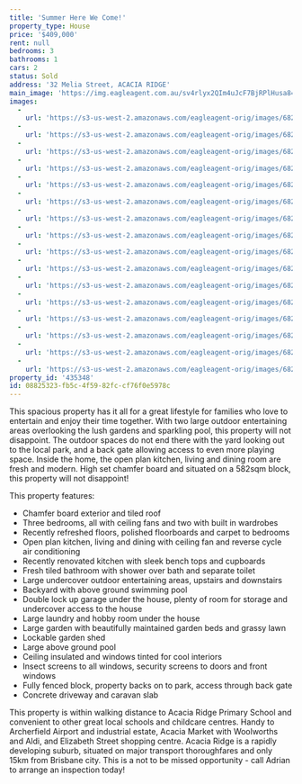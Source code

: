 ```yaml
---
title: 'Summer Here We Come!'
property_type: House
price: '$409,000'
rent: null
bedrooms: 3
bathrooms: 1
cars: 2
status: Sold
address: '32 Melia Street, ACACIA RIDGE'
main_image: 'https://img.eagleagent.com.au/sv4rlyx2QIm4uJcF7BjRPlHusa8=/1280x854/smart/https://s3-us-west-2.amazonaws.com/eagleagent-orig/images/6823443/121440206-image-M.jpg'
images:
  -
    url: 'https://s3-us-west-2.amazonaws.com/eagleagent-orig/images/6823458/121440206-image-P.jpg'
  -
    url: 'https://s3-us-west-2.amazonaws.com/eagleagent-orig/images/6823457/121440206-image-O.jpg'
  -
    url: 'https://s3-us-west-2.amazonaws.com/eagleagent-orig/images/6823456/121440206-image-N.jpg'
  -
    url: 'https://s3-us-west-2.amazonaws.com/eagleagent-orig/images/6823455/121440206-image-L.jpg'
  -
    url: 'https://s3-us-west-2.amazonaws.com/eagleagent-orig/images/6823454/121440206-image-K.jpg'
  -
    url: 'https://s3-us-west-2.amazonaws.com/eagleagent-orig/images/6823453/121440206-image-J.jpg'
  -
    url: 'https://s3-us-west-2.amazonaws.com/eagleagent-orig/images/6823452/121440206-image-I.jpg'
  -
    url: 'https://s3-us-west-2.amazonaws.com/eagleagent-orig/images/6823451/121440206-image-H.jpg'
  -
    url: 'https://s3-us-west-2.amazonaws.com/eagleagent-orig/images/6823450/121440206-image-G.jpg'
  -
    url: 'https://s3-us-west-2.amazonaws.com/eagleagent-orig/images/6823449/121440206-image-F.jpg'
  -
    url: 'https://s3-us-west-2.amazonaws.com/eagleagent-orig/images/6823448/121440206-image-E.jpg'
  -
    url: 'https://s3-us-west-2.amazonaws.com/eagleagent-orig/images/6823447/121440206-image-D.jpg'
  -
    url: 'https://s3-us-west-2.amazonaws.com/eagleagent-orig/images/6823446/121440206-image-C.jpg'
  -
    url: 'https://s3-us-west-2.amazonaws.com/eagleagent-orig/images/6823445/121440206-image-B.jpg'
  -
    url: 'https://s3-us-west-2.amazonaws.com/eagleagent-orig/images/6823444/121440206-image-A.jpg'
  -
    url: 'https://s3-us-west-2.amazonaws.com/eagleagent-orig/images/6823443/121440206-image-M.jpg'
property_id: '435348'
id: 08825323-fb5c-4f59-82fc-cf76f0e5978c
---
```

This spacious property has it all for a great lifestyle for families who love to entertain and enjoy their time together. With two large outdoor entertaining areas overlooking the lush gardens and sparkling pool, this property will not disappoint. The outdoor spaces do not end there with the yard looking out to the local park, and a back gate allowing access to even more playing space. Inside the home, the open plan kitchen, living and dining room are fresh  and modern. High set chamfer board and situated on a 582sqm block, this property will not disappoint!

This property features:

*  Chamfer board exterior and tiled roof
*  Three bedrooms, all with ceiling fans and two with built in wardrobes
*  Recently refreshed floors, polished floorboards and carpet to bedrooms
*  Open plan kitchen, living and dining with ceiling fan and reverse cycle air conditioning
*  Recently renovated kitchen with sleek bench tops and cupboards
*  Fresh tiled bathroom with shower over bath and separate toilet
*  Large undercover outdoor entertaining areas, upstairs and downstairs
*  Backyard with above ground swimming pool
*  Double lock up garage under the house, plenty of room for storage and undercover access to the house
*  Large laundry and hobby room under the house
*  Large garden with beautifully maintained garden beds and grassy lawn
*  Lockable garden shed
*  Large above ground pool
*  Ceiling insulated and windows tinted for cool interiors
*  Insect screens to all windows, security screens to doors and front windows
*  Fully fenced block, property backs on to park, access through back gate
*  Concrete driveway and caravan slab

This property is within walking distance to Acacia Ridge Primary School and convenient to other great local schools and childcare centres. Handy to Archerfield Airport and industrial estate, Acacia Market with Woolworths and Aldi, and Elizabeth Street shopping centre. Acacia Ridge is a rapidly developing suburb, situated on major transport thoroughfares and only 15km from Brisbane city. This is a not to be missed opportunity - call Adrian to arrange an inspection today!